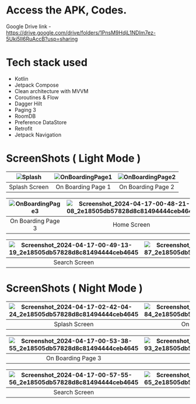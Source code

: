 # Access the APK, Codes.
Google Drive link - https://drive.google.com/drive/folders/1PnsM9HdjL1NDIm7ez-5Uki5II6RuAccB?usp=sharing

# Tech stack used
* Kotlin
* Jetpack Compose 
* Clean architecture with MVVM
* Coroutines & Flow
* Dagger Hilt
* Paging 3
* RoomDB
* Preference DataStore
* Retrofit
* Jetpack Navigation

# ScreenShots ( Light Mode )


| ![Splash](https://github.com/Viraj76/NewsApp-TaskBy-AR/assets/98775599/1dd13ed6-3111-4b92-9cdf-55c1ebbbfefa)| ![OnBoardingPage1](https://github.com/Viraj76/NewsApp-TaskBy-AR/assets/98775599/7fb1c528-8a5e-4bd4-8f4b-783267ff05e1)| ![OnBoardingPage2](https://github.com/Viraj76/NewsApp-TaskBy-AR/assets/98775599/3948113d-1986-47e7-8082-ee017752a225) |
|:----------------------:|:----------------------:|:----------------------:|
|    Splash Screen  |    On Boarding Page 1  |    On Boarding Page 2  |



| ![OnBoardingPage3](https://github.com/Viraj76/NewsApp-TaskBy-AR/assets/98775599/70cb5512-9d58-49b1-8337-3e8e7646c151)| ![Screenshot_2024-04-17-00-48-21-08_2e18505db57828d8c81494444ceb4645](https://github.com/Viraj76/NewsApp-TaskBy-AR/assets/98775599/c0517d05-c9bf-4322-9f1f-9103899304b1)| ![Screenshot_2024-04-17-00-48-25-36_2e18505db57828d8c81494444ceb4645](https://github.com/Viraj76/NewsApp-TaskBy-AR/assets/98775599/a96ca5a9-569a-4505-ba4c-d522ab68b18b) |
|:----------------------:|:----------------------:|:----------------------:|
|    On Boarding Page 3 |    Home Screen  |    Bookmark Screen (No article saved)  |



| ![Screenshot_2024-04-17-00-49-13-19_2e18505db57828d8c81494444ceb4645](https://github.com/Viraj76/NewsApp-TaskBy-AR/assets/98775599/d4dd2adb-f3e7-44af-9a8a-20b50d833311)| ![Screenshot_2024-04-17-00-49-45-87_2e18505db57828d8c81494444ceb4645](https://github.com/Viraj76/NewsApp-TaskBy-AR/assets/98775599/1e6fc937-5cc2-4b57-83d2-673686809f5e)| ![Screenshot_2024-04-17-00-49-59-48_2e18505db57828d8c81494444ceb4645](https://github.com/Viraj76/NewsApp-TaskBy-AR/assets/98775599/e36c8b1c-9195-4157-9f26-7f412efdbac1)|
|:----------------------:|:----------------------:|:----------------------:|
|    Search Screen  |    Detail Screen  |    BookMark Screen (Some article saved)  |


# ScreenShots ( Night Mode )


| ![Screenshot_2024-04-17-02-42-04-24_2e18505db57828d8c81494444ceb4645](https://github.com/Viraj76/NewsApp-TaskBy-AR/assets/98775599/ee722614-ecdc-4d6d-bc11-6395fab1e8fc)| ![Screenshot_2024-04-17-00-53-33-84_2e18505db57828d8c81494444ceb4645](https://github.com/Viraj76/NewsApp-TaskBy-AR/assets/98775599/3598d333-cb7a-41ab-887e-e9f89c4166d8)| ![Screenshot_2024-04-17-00-53-36-20_2e18505db57828d8c81494444ceb4645](https://github.com/Viraj76/NewsApp-TaskBy-AR/assets/98775599/4a2ae0b9-20a7-4daa-a7f7-f7747bb6f260)|
|:----------------------:|:----------------------:|:----------------------:|
|    Splash Screen  |    On Boarding Page 1  |    On Boarding Page 2  |



| ![Screenshot_2024-04-17-00-53-38-55_2e18505db57828d8c81494444ceb4645](https://github.com/Viraj76/NewsApp-TaskBy-AR/assets/98775599/0a0d7f32-5b75-4956-ae94-ea8188e4fd68)| ![Screenshot_2024-04-17-01-04-08-93_2e18505db57828d8c81494444ceb4645](https://github.com/Viraj76/NewsApp-TaskBy-AR/assets/98775599/1c95f8d8-cca4-424b-94f7-9887e3bd7108)| ![Screenshot_2024-04-17-00-53-51-00_2e18505db57828d8c81494444ceb4645](https://github.com/Viraj76/NewsApp-TaskBy-AR/assets/98775599/c3b41a5c-4fbc-4604-95f7-fdc7a1f63fee)|
|:----------------------:|:----------------------:|:----------------------:|
|    On Boarding Page 3 |    Home Screen  |    Bookmark Screen (No article saved)  |



| ![Screenshot_2024-04-17-00-57-55-56_2e18505db57828d8c81494444ceb4645](https://github.com/Viraj76/NewsApp-TaskBy-AR/assets/98775599/ad9e4b7f-7c07-4414-b46e-7fce43b20712)| ![Screenshot_2024-04-17-00-58-43-65_2e18505db57828d8c81494444ceb4645](https://github.com/Viraj76/NewsApp-TaskBy-AR/assets/98775599/ebc9a6d7-4b9a-4144-9b96-e78ea2205ed3)| ![Screenshot_2024-04-17-00-59-00-24_2e18505db57828d8c81494444ceb4645](https://github.com/Viraj76/NewsApp-TaskBy-AR/assets/98775599/4e174410-1f24-4713-9255-e844099b3a59)|
|:----------------------:|:----------------------:|:----------------------:|
|    Search Screen  |    Detail Screen  |    BookMark Screen (Some article saved)  |






